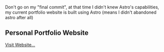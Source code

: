 Don't go on my "final commit", at that time I didn't knew Astro's capabilities, my current portfolio website is built using Astro (means I didn't abandoned astro after all)

## Personal Portfolio Website

[Visit Website...](https://kruz.me)
